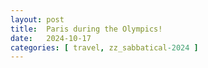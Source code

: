 ```yaml
---
layout: post
title:  Paris during the Olympics!
date:   2024-10-17
categories: [ travel, zz_sabbatical-2024 ]
---
```

